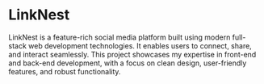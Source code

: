 # LinkNest
LinkNest is a feature-rich social media platform built using modern full-stack web development technologies. It enables users to connect, share, and interact seamlessly. This project showcases my expertise in front-end and back-end development, with a focus on clean design, user-friendly features, and robust functionality.
